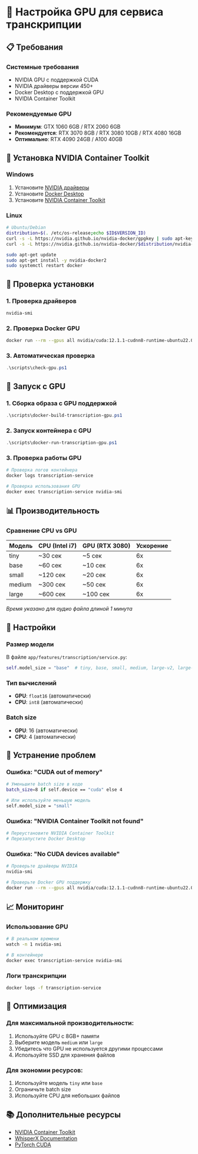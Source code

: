 # 🚀 Настройка GPU для сервиса транскрипции

## 📋 Требования

### Системные требования
- NVIDIA GPU с поддержкой CUDA
- NVIDIA драйверы версии 450+ 
- Docker Desktop с поддержкой GPU
- NVIDIA Container Toolkit

### Рекомендуемые GPU
- **Минимум**: GTX 1060 6GB / RTX 2060 6GB
- **Рекомендуется**: RTX 3070 8GB / RTX 3080 10GB / RTX 4080 16GB
- **Оптимально**: RTX 4090 24GB / A100 40GB

## 🔧 Установка NVIDIA Container Toolkit

### Windows
1. Установите [NVIDIA драйверы](https://www.nvidia.com/Download/index.aspx)
2. Установите [Docker Desktop](https://www.docker.com/products/docker-desktop/)
3. Установите [NVIDIA Container Toolkit](https://docs.nvidia.com/datacenter/cloud-native/container-toolkit/install-guide.html#docker)

### Linux
```bash
# Ubuntu/Debian
distribution=$(. /etc/os-release;echo $ID$VERSION_ID)
curl -s -L https://nvidia.github.io/nvidia-docker/gpgkey | sudo apt-key add -
curl -s -L https://nvidia.github.io/nvidia-docker/$distribution/nvidia-docker.list | sudo tee /etc/apt/sources.list.d/nvidia-docker.list

sudo apt-get update
sudo apt-get install -y nvidia-docker2
sudo systemctl restart docker
```

## 🧪 Проверка установки

### 1. Проверка драйверов
```bash
nvidia-smi
```

### 2. Проверка Docker GPU
```bash
docker run --rm --gpus all nvidia/cuda:12.1.1-cudnn8-runtime-ubuntu22.04 nvidia-smi
```

### 3. Автоматическая проверка
```powershell
.\scripts\check-gpu.ps1
```

## 🚀 Запуск с GPU

### 1. Сборка образа с GPU поддержкой
```powershell
.\scripts\docker-build-transcription-gpu.ps1
```

### 2. Запуск контейнера с GPU
```powershell
.\scripts\docker-run-transcription-gpu.ps1
```

### 3. Проверка работы GPU
```powershell
# Проверка логов контейнера
docker logs transcription-service

# Проверка использования GPU
docker exec transcription-service nvidia-smi
```

## 📊 Производительность

### Сравнение CPU vs GPU

| Модель | CPU (Intel i7) | GPU (RTX 3080) | Ускорение |
|--------|----------------|----------------|-----------|
| tiny   | ~30 сек        | ~5 сек         | 6x        |
| base   | ~60 сек        | ~10 сек        | 6x        |
| small  | ~120 сек       | ~20 сек        | 6x        |
| medium | ~300 сек       | ~50 сек        | 6x        |
| large  | ~600 сек       | ~100 сек       | 6x        |

*Время указано для аудио файла длиной 1 минута*

## 🔧 Настройки

### Размер модели
В файле `app/features/transcription/service.py`:
```python
self.model_size = "base"  # tiny, base, small, medium, large-v2, large-v3
```

### Тип вычислений
- **GPU**: `float16` (автоматически)
- **CPU**: `int8` (автоматически)

### Batch size
- **GPU**: 16 (автоматически)
- **CPU**: 4 (автоматически)

## 🐛 Устранение проблем

### Ошибка: "CUDA out of memory"
```bash
# Уменьшите batch size в коде
batch_size=8 if self.device == "cuda" else 4

# Или используйте меньшую модель
self.model_size = "small"
```

### Ошибка: "NVIDIA Container Toolkit not found"
```bash
# Переустановите NVIDIA Container Toolkit
# Перезапустите Docker Desktop
```

### Ошибка: "No CUDA devices available"
```bash
# Проверьте драйверы NVIDIA
nvidia-smi

# Проверьте Docker GPU поддержку
docker run --rm --gpus all nvidia/cuda:12.1.1-cudnn8-runtime-ubuntu22.04 nvidia-smi
```

## 📈 Мониторинг

### Использование GPU
```bash
# В реальном времени
watch -n 1 nvidia-smi

# В контейнере
docker exec transcription-service nvidia-smi
```

### Логи транскрипции
```bash
docker logs -f transcription-service
```

## 🎯 Оптимизация

### Для максимальной производительности:
1. Используйте GPU с 8GB+ памяти
2. Выберите модель `medium` или `large`
3. Убедитесь что GPU не используется другими процессами
4. Используйте SSD для хранения файлов

### Для экономии ресурсов:
1. Используйте модель `tiny` или `base`
2. Ограничьте batch size
3. Используйте CPU для небольших файлов

## 📚 Дополнительные ресурсы

- [NVIDIA Container Toolkit](https://docs.nvidia.com/datacenter/cloud-native/container-toolkit/)
- [WhisperX Documentation](https://github.com/m-bain/whisperX)
- [PyTorch CUDA](https://pytorch.org/docs/stable/cuda.html)

